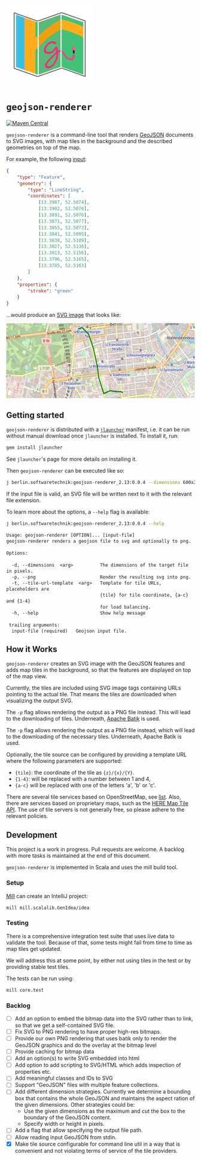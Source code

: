 <img src="geojson-renderer-logo.svg" alt="geojsono-renderer logo" width="232" height="212"/>

# `geojson-renderer`

[![Maven Central](https://maven-badges.herokuapp.com/maven-central/berlin.softwaretechnik/geojson-renderer_2.13/badge.svg)](https://maven-badges.herokuapp.com/maven-central/berlin.softwaretechnik/geojson-renderer_2.13)

`geojson-renderer` is a command-line tool that renders
[GeoJSON](https://geojson.org/) documents to SVG images, with map tiles in the
background and the described geometries on top of the map.

For example, the following
[input](<https://flexivis.infrastruktur.link/?layout=(explanation30-map)/source&explanation=md:https://raw.githubusercontent.com/programmiersportgruppe/flexivis/master/docs/samples/berlin-walk.md&map=map:https://raw.githubusercontent.com/programmiersportgruppe/flexivis/master/docs/samples/berlin-walk.json&source=json:https://raw.githubusercontent.com/programmiersportgruppe/flexivis/master/docs/samples/berlin-walk.json>):

```json
{
    "type": "Feature",
    "geometry": {
        "type": "LineString",
        "coordinates": [
            [13.3907, 52.5074],
            [13.3902, 52.5076],
            [13.3891, 52.5076],
            [13.3871, 52.5077],
            [13.3855, 52.5073],
            [13.3841, 52.5095],
            [13.3838, 52.5109],
            [13.3827, 52.5136],
            [13.3813, 52.5156],
            [13.3796, 52.5165],
            [13.3785, 52.5163]
        ]
    },
    "properties": {
        "stroke": "green"
    }
}
```

...would produce an [SVG image](examples/berlin-walk.svg) that looks like:

<img src="examples/berlin-walk.png" width="600" height="200">

## Getting started

`geojson-renderer` is distributed with a
[`jlauncher`](https://github.com/softwaretechnik-berlin/jlauncher) manifest,
i.e. it can be run without manual download once `jlauncher` is installed. To
install it, run:

```bash
gem install jlauncher
```

See `jlauncher`'s page for more details on installing it.

Then `geojson-renderer` can be executed like so:

```bash
j berlin.softwaretechnik:geojson-renderer_2.13:0.0.4 --dimensions 600x200 example.geojson
```

If the input file is valid, an SVG file will be written next to it with the
relevant file extension.

To learn more about the options, a `--help` flag is available:

```bash
j berlin.softwaretechnik:geojson-renderer_2.13:0.0.4 --help
```

```
Usage: geojson-renderer [OPTION]... [input-file]
geojson-renderer renders a geojson file to svg and optionally to png.

Options:

  -d, --dimensions  <arg>          The dimensions of the target file in pixels.
  -p, --png                        Render the resulting svg into png.
  -t, --tile-url-template  <arg>   Template for tile URLs, placeholders are
                                   {tile} for tile coordinate, {a-c} and {1-4}
                                   for load balancing.
  -h, --help                       Show help message

 trailing arguments:
  input-file (required)   Geojson input file.
```

## How it Works

`geojson-renderer` creates an SVG image with the GeoJSON features and adds map
tiles in the background, so that the features are displayed on top of the map
view.

Currently, the tiles are included using SVG image tags containing URLs pointing
to the actual tile. That means the tiles are downloaded when visualizing the
output SVG.

The `-p` flag allows rendering the output as a PNG file instead. This will lead
to the downloading of tiles. Underneath,
[Apache Batik](https://xmlgraphics.apache.org/batik/) is used.

The `-p` flag allows rendering the output as a PNG file instead, which will lead
to the downloading of the necessary tiles. Underneath, Apache Batik is used.

Optionally, the tile source can be configured by providing a template URL where
the following parameters are supported:

- `{tile}`: the coordinate of the tile as `{z}/{x}/{Y}`.
- `{1-4}`: will be replaced with a number between 1 and 4,
- `{a-c}` will be replaced with one of the letters 'a', 'b' or 'c'.

There are several tile services based on OpenStreetMap, see
[list](https://wiki.openstreetmap.org/wiki/Tile_servers). Also, there are
services based on proprietary maps, such as the
[HERE Map Tile API](https://developer.here.com/documentation/map-tile/dev_guide/topics/introduction.html).
The use of tile servers is not generally free, so please adhere to the relevant
policies.

## Development

This project is a work in progress. Pull requests are welcome. A backlog with
more tasks is maintained at the end of this document.

`geojson-renderer` is implemented in Scala and uses the mill build tool.

### Setup

[Mill](https://github.com/lihaoyi/mill) can create an IntelliJ project:

```bash
mill mill.scalalib.GenIdea/idea
```

### Testing

There is a comprehensive integration test suite that uses live data to validate
the tool. Because of that, some tests might fail from time to time as map tiles
get updated.

We will address this at some point, by either not using tiles in the test or by
providing stable test tiles.

The tests can be run using:

```bash
mill core.test
```

### Backlog

- [ ] Add an option to embed the bitmap data into the SVG rather than to link,
      so that we get a self-contained SVG file.
- [ ] Fix SVG to PNG rendering to have proper high-res bitmaps.
- [ ] Provide our own PNG rendering that uses batik only to render the GeoJSON
      graphics and do the overlay at the bitmap level
- [ ] Provide caching for bitmap data
- [ ] Add an option(s) to write SVG embedded into html
- [ ] Add option to add scripting to SVG/HTML which adds inspection of
      properties etc.
- [ ] Add meaningful classes and IDs to SVG
- [ ] Support "GeoJSON" files with multiple feature collections.
- [ ] Add different dimension strategies. Currently we determine a bounding box
      that contains the whole GeoJSON and maintains the aspect ration of the
      given dimensions. Other strategies could be:
  - Use the given dimensions as the maximum and cut the box to the boundary of
    the GeoJSON content.
  - Specify width or height in pixels.
- [ ] Add a flag that allow specifying the output file path.
- [ ] Allow reading input GeoJSON from stdin.
- [x] Make tile source configurable for command line util in a way that is
      convenient and not violating terms of service of the tile providers.
